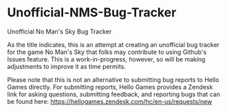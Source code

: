# Unofficial-NMS-Bug-Tracker
Unofficial No Man's Sky Bug Tracker

As the title indicates, this is an attempt at creating an unofficial bug tracker for the game No Man's Sky that folks may contribute to using Github's Issues feature. This is a work-in-progress, however, so will be making adjustments to improve it as time permits.

Please note that this is not an alternative to submitting bug reports to Hello Games directly. For submitting reports, Hello Games provides a Zendesk link for asking questions, submitting feedback, and reporting bugs that can be found here: https://hellogames.zendesk.com/hc/en-us/requests/new
